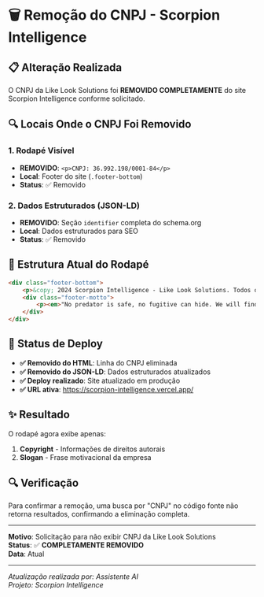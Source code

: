 # 🗑️ Remoção do CNPJ - Scorpion Intelligence

## 📋 Alteração Realizada
O CNPJ da Like Look Solutions foi **REMOVIDO COMPLETAMENTE** do site Scorpion Intelligence conforme solicitado.

## 🔍 Locais Onde o CNPJ Foi Removido

### 1. Rodapé Visível
- **REMOVIDO**: `<p>CNPJ: 36.992.198/0001-84</p>`
- **Local**: Footer do site (`.footer-bottom`)
- **Status**: ✅ Removido

### 2. Dados Estruturados (JSON-LD)
- **REMOVIDO**: Seção `identifier` completa do schema.org
- **Local**: Dados estruturados para SEO
- **Status**: ✅ Removido

## 📱 Estrutura Atual do Rodapé
```html
<div class="footer-bottom">
    <p>&copy; 2024 Scorpion Intelligence - Like Look Solutions. Todos os direitos reservados.</p>
    <div class="footer-motto">
        <p><em>"No predator is safe, no fugitive can hide. We will find them, and the innocent will be saved. This is my promise!"</em></p>
    </div>
</div>
```

## 🚀 Status de Deploy
- **✅ Removido do HTML**: Linha do CNPJ eliminada
- **✅ Removido do JSON-LD**: Dados estruturados atualizados  
- **✅ Deploy realizado**: Site atualizado em produção
- **✅ URL ativa**: https://scorpion-intelligence.vercel.app/

## ✨ Resultado
O rodapé agora exibe apenas:
1. **Copyright** - Informações de direitos autorais
2. **Slogan** - Frase motivacional da empresa

## 🔍 Verificação
Para confirmar a remoção, uma busca por "CNPJ" no código fonte não retorna resultados, confirmando a eliminação completa.

---
**Motivo**: Solicitação para não exibir CNPJ da Like Look Solutions  
**Status**: ✅ **COMPLETAMENTE REMOVIDO**  
**Data**: Atual

---
*Atualização realizada por: Assistente AI*  
*Projeto: Scorpion Intelligence*
